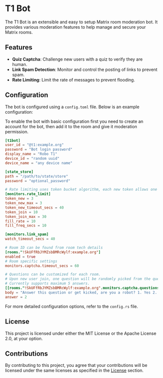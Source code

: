 # T1 Bot

The T1 Bot is an extensible and easy to setup Matrix room moderation bot. It
provides various moderation features to help manage and secure your Matrix
rooms.

## Features

- **Quiz Captcha**: Challenge new users with a quiz to verify they are human.
- **Link Spam Detection**: Monitor and control the posting of links to prevent spam.
- **Rate Limiting**: Limit the rate of messages to prevent flooding.

## Configuration

The bot is configured using a `config.toml` file. Below is an example configuration:

To enable the bot with basic configuration first you need to create an account
for the bot, then add it to the room and give it moderation permission.

```toml
[t1bot]
user_id = "@t1:example.org"
password = "Bot login password"
display_name = "Robo T1"
device_id = "random uuid"
device_name = "any device name"

[state_store]
path = "/path/to/state/store"
password = "optional_password"

# Rate limiting uses token bucket algorithm, each new token allows one messsage
[monitors.rate_limit]
token_new = 3
token_new_max = 3
token_new_timeout_secs = 40
token_join = 10
token_join_max = 30
fill_rate = 10
fill_freq_secs = 10

[monitors.link_spam]
watch_timeout_secs = 40

# Room ID can be found from room tech details
[rooms."!SkUFfRbJYMZsbBMRcWylf:example.org"]
enabled = true
# Room specific settings
monitors.captcha.timeout_secs = 60

# Questions can be customized for each room.
# Upon new user join, one question will be randomly picked from the question set.
# Currently supports maximum 5 answers.
[[rooms."!SkUFfRbJYMZsbBMRcWylf:example.org".monitors.captcha.questions]]
body = "Answer this question or get kicked, are you a robot? 1. Yes 2. No"
answer = 2
```

For more detailed configuration options, refer to the `config.rs` file.

## License

This project is licensed under either the MIT License or the Apache License 2.0,
at your option.

## Contributions

By contributing to this project, you agree that your contributions will be
licensed under the same licenses as specified in the [License](#license)
section.